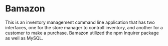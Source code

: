 # Bamazon
This is an inventory management command line application that has two interfaces, one for the store manager to controll inventory, and another for a customer to make a purchase. Bamazon utilized the npm Inquirer package as well as MySQL.
